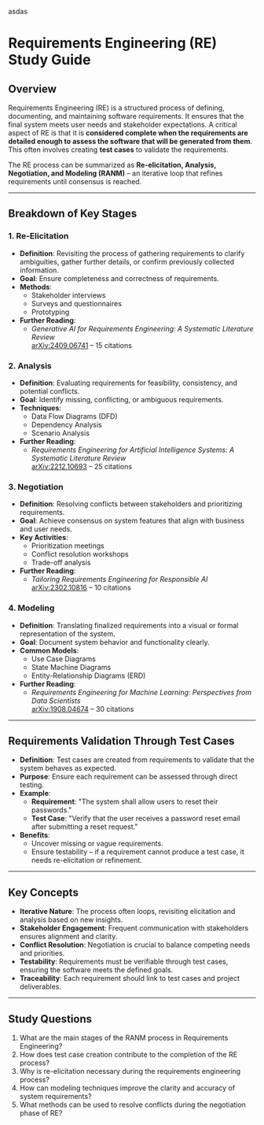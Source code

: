 asdas

# Requirements Engineering (RE) Study Guide

## Overview
Requirements Engineering (RE) is a structured process of defining, documenting, and maintaining software requirements. It ensures that the final system meets user needs and stakeholder expectations. A critical aspect of RE is that it is **considered complete when the requirements are detailed enough to assess the software that will be generated from them**. This often involves creating **test cases** to validate the requirements.

The RE process can be summarized as **Re-elicitation, Analysis, Negotiation, and Modeling (RANM)** – an iterative loop that refines requirements until consensus is reached.

---

## Breakdown of Key Stages

### 1. Re-Elicitation
- **Definition**: Revisiting the process of gathering requirements to clarify ambiguities, gather further details, or confirm previously collected information.
- **Goal**: Ensure completeness and correctness of requirements.
- **Methods**:
  - Stakeholder interviews
  - Surveys and questionnaires
  - Prototyping
- **Further Reading**:
  - *Generative AI for Requirements Engineering: A Systematic Literature Review*  
    [arXiv:2409.06741](https://arxiv.org/abs/2409.06741) – 15 citations

### 2. Analysis
- **Definition**: Evaluating requirements for feasibility, consistency, and potential conflicts.
- **Goal**: Identify missing, conflicting, or ambiguous requirements.
- **Techniques**:
  - Data Flow Diagrams (DFD)
  - Dependency Analysis
  - Scenario Analysis
- **Further Reading**:
  - *Requirements Engineering for Artificial Intelligence Systems: A Systematic Literature Review*  
    [arXiv:2212.10693](https://arxiv.org/abs/2212.10693) – 25 citations

### 3. Negotiation
- **Definition**: Resolving conflicts between stakeholders and prioritizing requirements.
- **Goal**: Achieve consensus on system features that align with business and user needs.
- **Key Activities**:
  - Prioritization meetings
  - Conflict resolution workshops
  - Trade-off analysis
- **Further Reading**:
  - *Tailoring Requirements Engineering for Responsible AI*  
    [arXiv:2302.10816](https://arxiv.org/abs/2302.10816) – 10 citations

### 4. Modeling
- **Definition**: Translating finalized requirements into a visual or formal representation of the system.
- **Goal**: Document system behavior and functionality clearly.
- **Common Models**:
  - Use Case Diagrams
  - State Machine Diagrams
  - Entity-Relationship Diagrams (ERD)
- **Further Reading**:
  - *Requirements Engineering for Machine Learning: Perspectives from Data Scientists*  
    [arXiv:1908.04674](https://arxiv.org/abs/1908.04674) – 30 citations

---

## Requirements Validation Through Test Cases
- **Definition**: Test cases are created from requirements to validate that the system behaves as expected.
- **Purpose**: Ensure each requirement can be assessed through direct testing.
- **Example**:
  - **Requirement**: "The system shall allow users to reset their passwords."
  - **Test Case**: "Verify that the user receives a password reset email after submitting a reset request."
- **Benefits**:
  - Uncover missing or vague requirements.
  - Ensure testability – if a requirement cannot produce a test case, it needs re-elicitation or refinement.

---

## Key Concepts
- **Iterative Nature**: The process often loops, revisiting elicitation and analysis based on new insights.
- **Stakeholder Engagement**: Frequent communication with stakeholders ensures alignment and clarity.
- **Conflict Resolution**: Negotiation is crucial to balance competing needs and priorities.
- **Testability**: Requirements must be verifiable through test cases, ensuring the software meets the defined goals.
- **Traceability**: Each requirement should link to test cases and project deliverables.

---

## Study Questions
1. What are the main stages of the RANM process in Requirements Engineering?
2. How does test case creation contribute to the completion of the RE process?
3. Why is re-elicitation necessary during the requirements engineering process?
4. How can modeling techniques improve the clarity and accuracy of system requirements?
5. What methods can be used to resolve conflicts during the negotiation phase of RE?



